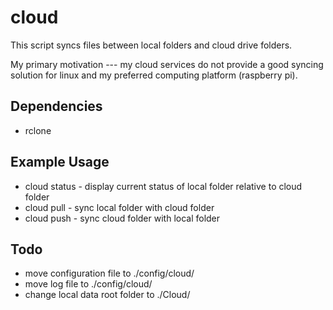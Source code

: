 # cloud

This script syncs files between local folders and cloud drive folders.

My primary motivation --- my cloud services do not provide a good syncing solution for linux and my preferred computing platform (raspberry pi).

## Dependencies
* rclone

## Example Usage
* cloud status  - display current status of local folder relative to cloud folder
* cloud pull    - sync local folder with cloud folder
* cloud push    - sync cloud folder with local folder

## Todo
* move configuration file to ./config/cloud/
* move log file to ./config/cloud/
* change local data root folder to ./Cloud/
